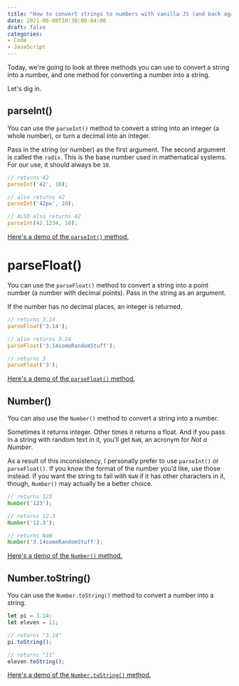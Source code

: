 ```yaml
---
title: "How to convert strings to numbers with vanilla JS (and back again)"
date: 2021-06-08T10:30:00-04:00
draft: false
categories:
- Code
- JavaScript
---
```


Today, we're going to look at three methods you can use to convert a string into a number, and one method for converting a number into a string.

Let's dig in.

## parseInt()

You can use the `parseInt()` method to convert a string into an integer (a whole number), or turn a decimal into an integer.

Pass in the string (or number) as the first argument. The second argument is called the `radix`. This is the base number used in mathematical systems. For our use, it should always be `10`.

```javascript
// returns 42
parseInt('42', 10);

// also returns 42
parseInt('42px', 10);

// ALSO also returns 42
parseInt(42.1234, 10);
```

[Here's a demo of the `parseInt()` method.](https://codepen.io/cferdinandi/pen/RwpBWMO)

# parseFloat()

You can use the `parseFloat()` method to convert a string into a point number (a number with decimal points). Pass in the string as an argument.

If the number has no decimal places, an integer is returned.

```javascript
// returns 3.14
parseFloat('3.14');

// also returns 3.14
parseFloat('3.14someRandomStuff');

// returns 3
parseFloat('3');
```

[Here's a demo of the `parseFloat()` method.](https://codepen.io/cferdinandi/pen/rNyrOvG)

## Number()

You can also use the `Number()` method to convert a string into a number.

Sometimes it returns integer. Other times it returns a float. And if you pass in a string with random text in it, you’ll get `NaN`, an acronym for _Not a Number_.

As a result of this inconsistency, I personally prefer to use `parseInt()` or `parseFloat()`. If you know the format of the number you’d like, use those instead. If you want the string to fail with `NaN` if it has other characters in it, though, `Number()` may actually be a better choice.

```javascript
// returns 123
Number('123');

// returns 12.3
Number('12.3');

// returns NaN
Number('3.14someRandomStuff');
```

[Here's a demo of the `Number()` method.](https://codepen.io/cferdinandi/pen/gOmjazV)

## Number.toString()

You can use the `Number.toString()` method to convert a number into a string.

```javascript
let pi = 3.14;
let eleven = 11;

// returns "3.14"
pi.toString();

// returns "11"
eleven.toString();
```

[Here's a demo of the `Number.toString()` method.](https://codepen.io/cferdinandi/pen/ZEejbRJ)
